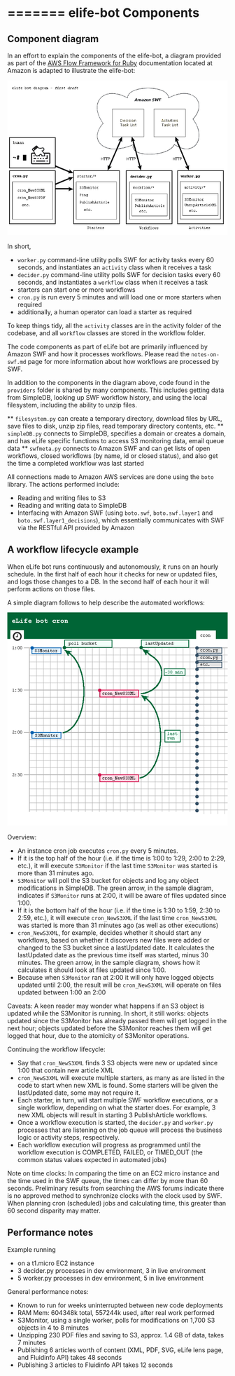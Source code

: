 =======
elife-bot Components
=========

## Component diagram

In an effort to explain the components of the elife-bot, a diagram provided as part of the [AWS Flow Framework for Ruby][awsflow] documentation located at Amazon is adapted to illustrate the elife-bot:

[awsflow]: http://docs.aws.amazon.com/amazonswf/latest/awsrbflowguide/awsflow-basics-application-structure.html

![eLife bot diagram](images/elife-bot-diagram.png)

In short,

- ``worker.py`` command-line utility polls SWF for activity tasks every 60 seconds, and instantiates an ``activity`` class when it receives a task
- ``decider.py`` command-line utility polls SWF for decision tasks every 60 seconds, and instantiates a ``workflow`` class when it receives a task
- starters can start one or more workflows
- ``cron.py`` is run every 5 minutes and will load one or more starters when required
- additionally, a human operator can load a starter as required

To keep things tidy, all the ``activity`` classes are in the activity folder of the codebase, and all ``workflow`` classes are stored in the workflow folder.

The code components as part of eLife bot are primarily influenced by Amazon SWF and how it processes workflows. Please read the ``notes-on-swf.md`` page for more information about how workflows are processed by SWF.

In addition to the components in the diagram above, code found in the ``providers`` folder is shared by many components. This includes getting data from SimpleDB, looking up SWF workflow history, and using the local filesystem, including the ability to unzip files.

** ``filesystem.py`` can create a temporary directory, download files by URL, save files to disk, unzip zip files, read temporary directory contents, etc.
** ``simpleDB.py`` connects to SimpleDB, specifies a domain or creates a domain, and has eLife specific functions to access S3 monitoring data, email queue data
** ``swfmeta.py`` connects to Amazon SWF and can get lists of open workflows, closed workflows (by name, id or closed status), and also get the time a completed workflow was last started

All connections made to Amazon AWS services are done using the ``boto`` library. The actions performed include:

* Reading and writing files to S3
* Reading and writing data to SimpleDB
* Interfacing with Amazon SWF (using ``boto.swf``, ``boto.swf.layer1`` and ``boto.swf.layer1_decisions``), which essentially communicates with SWF via the RESTful API provided by Amazon


## A workflow lifecycle example

When eLife bot runs continuously and autonomously, it runs on an hourly schedule. In the first half of each hour it checks for new or updated files, and logs those changes to a DB. In the second half of each hour it will perform actions on those files.

A simple diagram follows to help describe the automated workflows:

![eLife bot cron diagram](images/elife-bot-cron.png)

Overview:

- An instance cron job executes ``cron.py`` every 5 minutes.
- If it is the top half of the hour (i.e. if the time is 1:00 to 1:29, 2:00 to 2:29, etc.), it will execute ``S3Monitor`` if the last time ``S3Monitor`` was started is more than 31 minutes ago.
- ``S3Monitor`` will poll the S3 bucket for objects and log any object modifications in SimpleDB. The green arrow, in the sample diagram, indicates if ``S3Monitor`` runs at 2:00, it will be aware of files updated since 1:00.
- If it is the bottom half of the hour (i.e. if the time is 1:30 to 1:59, 2:30 to 2:59, etc.), it will execute ``cron_NewS3XML`` if the last time ``cron_NewS3XML`` was started is more than 31 minutes ago (as well as other executions)
- ``cron_NewS3XML``, for example, decides whether it should start any workflows, based on whether it discovers new files were added or changed to the S3 bucket since a lastUpdated date. It calculates the lastUpdated date as the previous time itself was started, minus 30 minutes. The green arrow, in the sample diagram, shows how it calculates it should look at files updated since 1:00.
- Because when ``S3Monitor`` ran at 2:00 it will only have logged objects updated until 2:00, the result will be ``cron_NewS3XML`` will operate on files updated between 1:00 an 2:00

Caveats: A keen reader may wonder what happens if an S3 object is updated while the S3Monitor is running. In short, it still works: objects updated since the S3Monitor has already passed them will get logged in the next hour; objects updated before the S3Monitor reaches them will get logged that hour, due to the atomicity of S3Monitor operations.

Continuing the workflow lifecycle:

- Say that ``cron_NewS3XML`` finds 3 S3 objects were new or updated since 1:00 that contain new article XML
- ``cron_NewS3XML`` will execute multiple starters, as many as are listed in the code to start when new XML is found. Some starters will be given the lastUpdated date, some may not require it.
- Each starter, in turn, will start multiple SWF workflow executions, or a single workflow, depending on what the starter does. For example, 3 new XML objects will result in starting 3 PublishArticle workflows.
- Once a workflow execution is started, the ``decider.py`` and ``worker.py`` processes that are listening on the job queue will process the business logic or activity steps, respectively.
- Each workflow execution will progress as programmed until the workflow execution is COMPLETED, FAILED, or TIMED_OUT (the common status values expected in automated jobs)

Note on time clocks: In comparing the time on an EC2 micro instance and the time used in the SWF queue, the times can differ by more than 60 seconds. Preliminary results from searching the AWS forums indicate there is no approved method to synchronize clocks with the clock used by SWF. When planning cron (scheduled) jobs and calculating time, this greater than 60 second disparity may matter.

## Performance notes

Example running

- on a t1.micro EC2 instance
- 3 decider.py processes in dev environment, 3 in live environment
- 5 worker.py processes in dev environment, 5 in live environment

General performance notes:

- Known to run for weeks uninterrupted between new code deployments
- RAM Mem: 604348k total, 557244k used, after real work performed
- S3Monitor, using a single worker, polls for modifications on 1,700 S3 objects in 4 to 8 minutes
- Unzipping 230 PDF files and saving to S3, approx. 1.4 GB of data, takes 7 minutes
- Publishing 6 articles worth of content (XML, PDF, SVG, eLife lens page, and Fluidinfo API) takes 48 seconds
- Publishing 3 articles to Fluidinfo API takes 12 seconds



